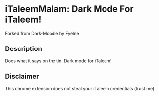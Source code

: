 # iTaleemMalam: Dark Mode For iTaleem!

Forked from Dark-Moodle by Fyelne

## Description

Does what it says on the tin. Dark mode for iTaleem!

## Disclaimer

This chrome extension does not steal your iTaleem credentials (trust me)
